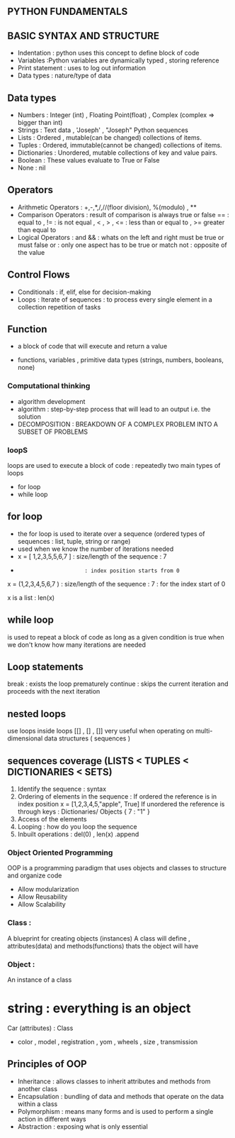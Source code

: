 ## PYTHON FUNDAMENTALS
## BASIC SYNTAX AND STRUCTURE 
 - Indentation : python uses this concept to define block of code 
 - Variables :Python variables are dynamically typed , storing reference
 - Print statement : uses to log out information 
 - Data types : nature/type of data

## Data types 
- Numbers : Integer (int) , Floating Point(float) , Complex (complex => bigger than int)
- Strings : Text data , 'Joseph' , "Joseph"
    Python sequences
- Lists : Ordered , mutable(can be changed) collections of items.
- Tuples : Ordered, immutable(cannot be changed) collections of items. 
- Dictionaries : Unordered, mutable collections of key and value pairs.
- Boolean : These values evaluate to True or False
- None : nil 

## Operators 
 - Arithmetic Operators : +,-,*,/,//(floor division), %(modulo) , **  
 - Comparison Operators : result of comparison is always true or false
== : equal to , != : is not equal , < , > , <= : less than or equal to , >= greater than equal to
 - Logical Operators : and && : whats on the left and right must be true or must false
                       or : only one aspect has to be true or match 
                       not : opposite of the value 

## Control Flows 
- Conditionals : if, elif, else for decision-making
- Loops : Iterate of sequences : to process every single element in a collection 
          repetition of tasks

## Function 
- a block of code that will execute and return a value


- functions, variables , primitive data types (strings, numbers, booleans, none)





### Computational thinking 
- algorithm development 
- algorithm : step-by-step process that will lead to an output i.e. the solution 
- DECOMPOSITION : BREAKDOWN OF A COMPLEX PROBLEM INTO A SUBSET OF PROBLEMS 

### loopS
loops are used to execute a block of code : repeatedly 
two main types of loops 
- for loop
- while loop 

## for loop 
- the for loop is used to iterate over a sequence (ordered types of sequences : list, tuple, string or range)
- used when we know the number of iterations needed 
- x  = [ 1,2,3,5,5,6,7 ]  : size/length of the sequence : 7
-                          : index position starts from 0

x = (1,2,3,4,5,6,7 ) : size/length of the sequence : 7 
                      : for the index start of 0

x is a list : len(x)

## while loop 
is used to repeat a block of code as long as a given condition is true 
when we don't know how many iterations are needed 

## Loop statements 
break : exists the loop prematurely 
continue : skips the current iteration and proceeds with the next iteration

## nested loops 
use loops inside loops 
[[] , [] , []]
very useful when operating on multi-dimensional data structures ( sequences )

 


## sequences coverage (LISTS < TUPLES < DICTIONARIES < SETS)
1. Identify the sequence : syntax 
2. Ordering of elements in the sequence : 
If ordered the reference is in index position
x = [1,2,3,4,5,"apple", True]
If unordered the reference is through keys : Dictionaries/ Objects
{
  7 : "1"
}
3. Access of the elements 
4. Looping : how do you loop the sequence 
5. Inbuilt operations : del(0) , len(x)  .append 


### Object Oriented Programming 
OOP is a programming paradigm that uses objects and classes to structure and organize code 
- Allow modularization 
- Allow Reusability 
- Allow Scalability

### Class : 
A blueprint for creating objects (instances)
A class will define , attributes(data) and methods(functions) thats the object will have

### Object :
An instance of a class 

# string : everything is an object 

Car (attributes)  : Class 
 - color , model , registration , yom , wheels , size , transmission


## Principles of OOP 
 - Inheritance : allows classes to inherit attributes and methods from another class 
 - Encapsulation : bundling of data and methods that operate on the data within a class
 - Polymorphism  : means many forms and is used to perform a single action in different ways
 - Abstraction : exposing what is only essential




